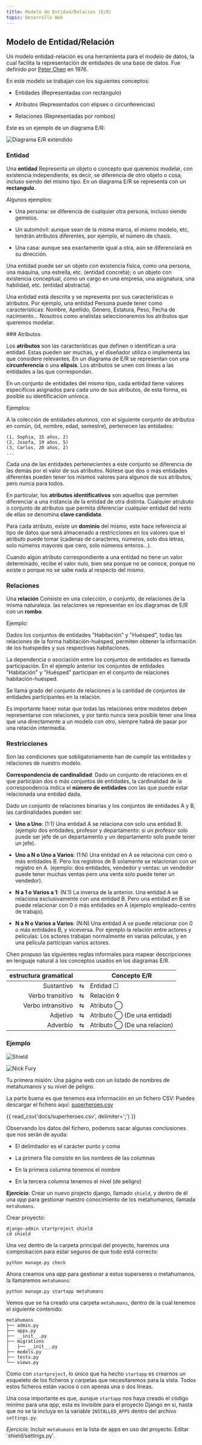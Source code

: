 ```yaml
---
title: Modelo de Entidad/Relacion (E/R)
topic: Desarrollo Web
---
```

## Modelo de Entidad/Relación

Un modelo entidad-relación es una herramienta para el modelo de datos, la cual
facilita la representación de entidades de una base de datos. Fue definido por
[Peter Chen](https://es.wikipedia.org/wiki/Peter_Chen) en 1976.

En este modelo se trabajan con los siguientes conceptos:

- Entidades (Representadas con rectángulo)

- Atributos (Representados con elipses o circunferencias)

- Relaciones (Representadas por rombos)

Este es un ejemplo de un diagrama E/R:

![Diagrama E/R extendido](img/ejemplo-diagrama-e-r.png)

### Entidad

Una __entidad__ Representa un objeto o concepto que queremos modelar, con
existencia independiente, es decir, se diferencia de otro objeto o cosa,
incluso siendo del mismo tipo. En un diagrama E/R se representa con un
**rectangulo**.

Algunos ejemplos:

- Una persona: se diferencia de cualquier otra persona, incluso siendo gemelos.

- Un automóvil: aunque sean de la misma marca, el mismo modelo, etc, tendrán atributos diferentes, por ejemplo, el número de chasis.

- Una casa: aunque sea exactamente igual a otra, aún se diferenciará en su dirección.

Una entidad puede ser un objeto con existencia física, como una persona, una
máquina, una estrella, etc. (entidad concreta); o un objeto con existencia
conceptual, como un cargo en una empresa, una asignatura, una habilidad, etc.
(entidad abstracta).

Una entidad está descrita y se representa por sus características o atributos.
Por ejemplo, una entidad Persona puede tener como características: Nombre,
Apellido, Género, Estatura, Peso, Fecha de nacimiento... Nosotros como
analistas seleccionaremos los atributos que queremos modelar.

### Atributos

Los **atributos** son las características que definen o identifican a una
entidad. Estas pueden ser muchas, y el diseñador utiliza o implementa las que
considere relevantes. En un diagrama de E/R se representan con una
**circunferencia** o una **elipsis**. Los atributos se unen con líneas a las
entidades a las que correspondan.

En un conjunto de entidades del mismo tipo, cada entidad tiene valores
específicos asignados para cada uno de sus atributos, de esta forma, es posible
su identificación unívoca.

Ejemplos:

A la colección de entidades *alumnos*, con el siguiente conjunto de atributos en
común, (id, nombre, edad, semestre), pertenecen las entidades:

    (1, Sophia, 15 años, 2)
    (2, Josefa, 19 años, 5)
    (3, Carlos, 20 años, 2)
    ...

Cada una de las entidades pertenecientes a este conjunto se diferencia de las
demás por el valor de sus atributos. Nótese que dos o más entidades diferentes
pueden tener los mismos valores para algunos de sus atributos, pero nunca para
todos.

En particular, los **atributos identificativos** son aquellos que permiten
diferenciar a una instancia de la entidad de otra distinta. Cualquier atrubuto
o conjunto de atributos que permita diferenciar cualquier entidad del resto de
ellas se denomina **clave candidata**.

Para cada atributo, existe un **dominio** del mismo, este hace referencia al
tipo de datos que será almacenado a restricciones en los valores que el atributo
puede tomar (cadenas de caracteres, números, solo dos letras, solo números
mayores que cero, solo números enteros...).

Cuando algún atributo correspondiente a una entidad no tiene un valor
determinado, recibe el valor nulo, bien sea porque no se conoce, porque no
existe o porque no se sabe nada al respecto del mismo.

### Relaciones

Una __relación__ Consiste en una colección, o conjunto, de relaciones de la
misma naturaleza. las relaciones se representan en los diagramas de E/R con un
**rombo**.

Ejemplo:

Dados los conjuntos de entidades "Habitación" y "Huésped", todas las relaciones
de la forma habitación-huésped, permiten obtener la información de los
huéspedes y sus respectivas habitaciones.

La dependencia o asociación entre los conjuntos de entidades es llamada
participación. En el ejemplo anterior los conjuntos de entidades "Habitación" y
"Huésped" participan en el conjunto de relaciones habitación-huésped.

Se llama grado del conjunto de relaciones a la cantidad de conjuntos de
entidades participantes en la relación.

Es importante hacer notar que todas las relaciones entre modelos deben
representarse con relaciones, y por tanto nunca sera posible tener una línea
que una directamente a un modelo con otro, siempre habrá de pasar por una
relación intermedia.

### Restricciones

Son las condiciones que sobligatoriamente han de cumplir las entidades y
relaciones de nuestro modelo.

**Correspondencia de cardinalidad**: Dado un conjunto de relaciones en el que
participan dos o más conjuntos de entidades, la cardinalidad de la
correspondencia indica el **número de entidades** con las que puede estar
relacionada una entidad dada.

Dado un conjunto de relaciones binarias y los conjuntos de entidades A y B, las
cardinalidades pueden ser:

* __Uno a Uno__: (1:1) Una entidad A se relaciona con solo una entidad B.
  (ejemplo dos entidades, profesor y departamento: si un profesor solo puede ser jefe
  de un departamento y un departamento solo puede tener un jefe).

* __Uno a N o Uno a Varios__: (1:N) Una entidad en A se relaciona con cero o más entidades
  B. Pero los registros de B solamente se relacionan con un registro en A.
  (ejemplo: dos entidades, vendedor y ventas: un vendedor puede tener muchas
  ventas pero una venta solo puede tener un vendedor).

* __N a 1 o Varios a 1__: (N:1) La inversa de la anterior. Una entidad A se relaciona
  exclusivamente con una entidad B. Pero una entidad en B se puede relacionar
  con 0 o más entidades en A (ejemplo empleado-centro de trabajo).

- **N a N o Varios a Varios**: (N:N) Una entidad A se puede relacionar con 0 o
  más entidades B, y viceversa. Por ejemplo la relación entre actores y
  películas: Los actores trabajan normalmente en varias películas, y en una
  película participan varios actores.

Chen propuso las siguientes reglas informales para mapear descripciones en
lenguaje natural a los conceptos usados en los diagramas E/R.

| estructura gramatical     |     | Concepto E/R                 |
|--------------------------:|:---:|------------------------------|
| Sustantivo                |  ⇆  | Entidad  ☐                   |
| Verbo transitivo          |  ⇆  | Relación ◊                   |
| Verbo intransitivo        |  ⇆  | Atributo ◯                   |
| Adjetivo                  |  ⇆  | Atributo ◯ (De una entidad)  |
| Adverbio                  |  ⇆  | Atributo ◯ (De una relacion) |

### Ejemplo 

![Shield](img/shield.svg)

![Nick Fury](img/nick-fury.jpg)

Tu primera misión: Una página web con un listado de nombres de metahumanos
y su nivel de peligro.

La parte buena es que tenemos esa información en un fichero CSV:
Puedes descargar el fichero aquí: [superheroes.csv](superheroes.csv)

{{ read_csv('docs/superheroes.csv', delimiter=';') }}

Observando los datos del fichero, podemos sacar algunas conclusiones que nos
serán de ayuda:

- El delimitador es el carácter punto y coma

- La primera fila consiste en los nombres de las columnas

- En la primera columna tenemos el nombre

- En la tercera columna tenemos el nivel (de peligro)


**Ejercicio**: Crear un nuevo projecto django, llamado `shield`, y dentro de él
una *app* para gestionar nuestro conocimiento de los metahumanos, llamada
``metahumans``.

Crear proyecto:

```shell
django-admin startproject shield
cd shield
```

Una vez dentro de la carpeta principal del proyecto, haremos una comprobación
para estar seguros de que todo está correcto:

```shell
python manage.py check
```

Ahora creamos una *app* para gestionar a estos superseres o metahumanos, la
llamaremos `metahumans`:

```shell
python manage.py startapp metahumans
```

Vemos que se ha creado una carpeta `metahumans`, dentro de la cual tenemos el
siguiente contenido:

```
metahumans
├── admin.py
├── apps.py
├── __init__.py
├── migrations
│   ├── __init__.py
├── models.py
├── tests.py
└── views.py
```

Como con `startproject`, lo único que ha hecho `startapp` es crearnos un
esqueleto de los ficheros y carpetas que necesitaremos para la vista. Todos
estos ficheros están vacios o con apenas una o dos líneas.

Una cosa importante es que, aunque `startapp` nos haya creado el código mínimo
para una *app*, esta es invisible para el proyecto Django en si, hasta que
no se la incluya en la variable `INSTALLED_APPS` dentro del archivo
`settings.py`.

*Ejercicio*: Incluir `metahumans` en la lista de apps en uso del proyecto.
Editar `shield/settings.py'.

